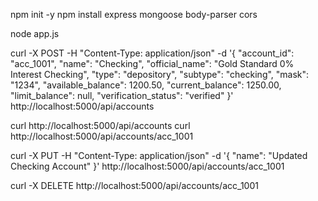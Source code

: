 

npm init -y
npm install express mongoose body-parser cors


node app.js

curl -X POST -H "Content-Type: application/json" -d '{
"account_id": "acc_1001",
"name": "Checking",
"official_name": "Gold Standard 0% Interest Checking",
"type": "depository",
"subtype": "checking",
"mask": "1234",
"available_balance": 1200.50,
"current_balance": 1250.00,
"limit_balance": null,
"verification_status": "verified"
}' http://localhost:5000/api/accounts


curl http://localhost:5000/api/accounts
curl http://localhost:5000/api/accounts/acc_1001


curl -X PUT -H "Content-Type: application/json" -d '{
"name": "Updated Checking Account"
}' http://localhost:5000/api/accounts/acc_1001

curl -X DELETE http://localhost:5000/api/accounts/acc_1001